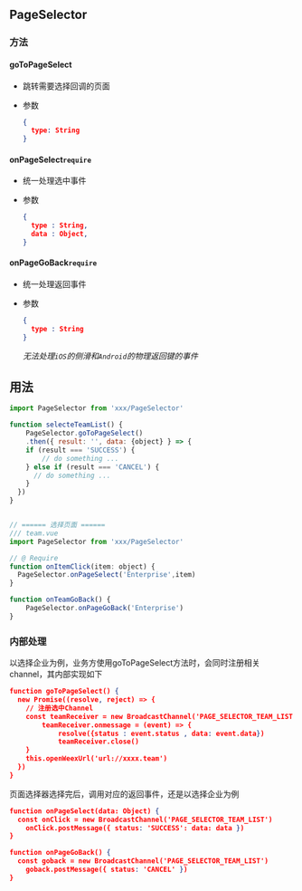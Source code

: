 ## PageSelector

### 方法

#### goToPageSelect

- 跳转需要选择回调的页面

- 参数

  ```json
  {
    type: String
  }
  ```

#### onPageSelect`require`

- 统一处理选中事件

- 参数

  ```json
  {
    type : String,
    data : Object,
  }
  ```

#### onPageGoBack`require`

- 统一处理返回事件

- 参数

  ```json
  {
    type : String
  }
  ```

  *无法处理`iOS`的侧滑和`Android`的物理返回键的事件*

## 用法

```js
import PageSelector from 'xxx/PageSelector'

function selecteTeamList() {
	PageSelector.goToPageSelect()
    .then({ result: '', data: {object} } => {
    if (result === 'SUCCESS') {
    	// do something ...  
    } else if (result === 'CANCEL') {
      // do something ...
    }
  })
}


// ====== 选择页面 ======
/// team.vue
import PageSelector from 'xxx/PageSelector'

// @ Require
function onItemClick(item: object) {
  PageSelector.onPageSelect('Enterprise',item)
}

function onTeamGoBack() {
	PageSelector.onPageGoBack('Enterprise')
}

```

### 内部处理

以选择企业为例，业务方使用goToPageSelect方法时，会同时注册相关channel，其内部实现如下

```json
function goToPageSelect() {
  new Promise((resolve, reject) => {
    // 注册选中Channel
    const teamReceiver = new BroadcastChannel('PAGE_SELECTOR_TEAM_LIST')
		teamReceiver.onmessage = (event) => {
			resolve({status : event.status , data: event.data})
			teamReceiver.close()
    }
    this.openWeexUrl('url://xxxx.team')
  })
}
```

页面选择器选择完后，调用对应的返回事件，还是以选择企业为例

```json
function onPageSelect(data: Object) {
  const onClick = new BroadcastChannel('PAGE_SELECTOR_TEAM_LIST')
	onClick.postMessage({ status: 'SUCCESS': data: data })  
}

function onPageGoBack() {
  const goback = new BroadcastChannel('PAGE_SELECTOR_TEAM_LIST')
	goback.postMessage({ status: 'CANCEL' })
}
```

